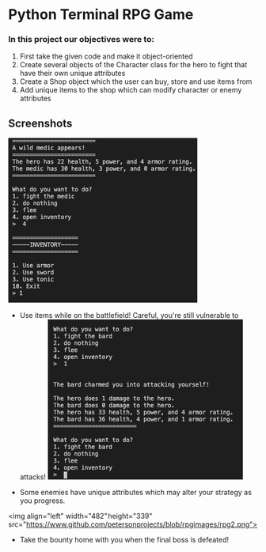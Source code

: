 
# Python Terminal RPG Game

### In this project our objectives were to:

1. First take the given code and make it object-oriented
2. Create several objects of the Character class for the hero to fight that have their own unique attributes
3. Create a Shop object which the user can buy, store and use items from
4. Add unique items to the shop which can modify character or enemy attributes

## Screenshots

![rpg screenshot1](/rpgimages/rpg1.png)


- Use items while on the battlefield! Careful, you're still vulnerable to attacks!
![rpg screenshot2](/rpgimages/rpg3.png)


- Some enemies have unique attributes which may alter your strategy as you progress.

<img align="left" width="482" height="339" src="https://www.github.com/petersonprojects/blob/rpgimages/rpg2.png">

- Take the bounty home with you when the final boss is defeated!
